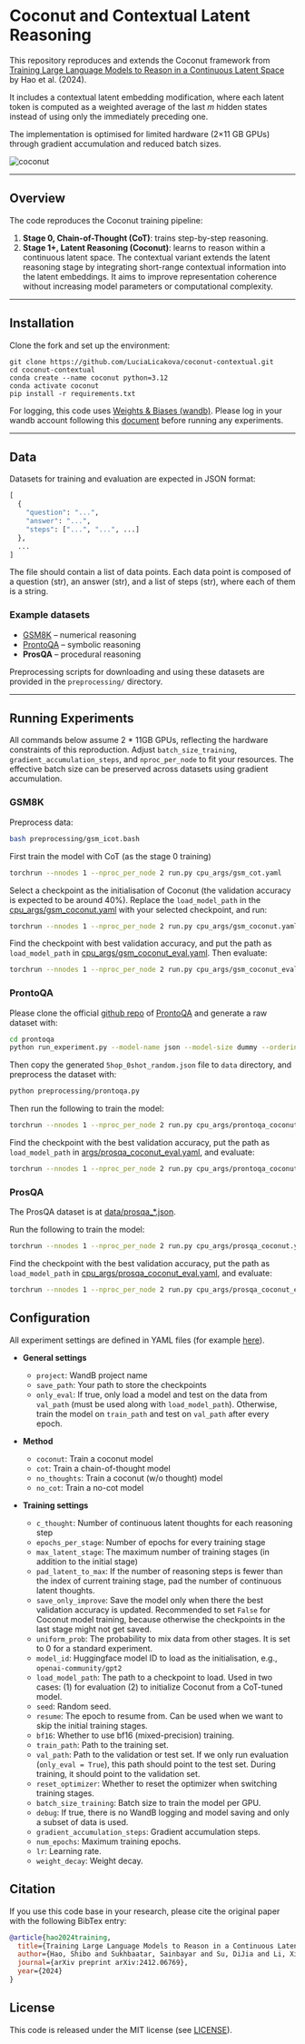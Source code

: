 # Coconut and Contextual Latent Reasoning

This repository reproduces and extends the Coconut framework from [Training Large Language Models to Reason in a Continuous Latent Space](https://arxiv.org/abs/2412.06769) by Hao et al. (2024). 

It includes a contextual latent embedding modification, where each latent token is computed as a weighted average of the last *m* hidden states instead of using only the immediately preceding one. 

The implementation is optimised for limited hardware (2×11 GB GPUs) through gradient accumulation and reduced batch sizes.

![coconut](assets/coconut.png)

---

## Overview

The code reproduces the Coconut training pipeline:
1. **Stage 0, Chain-of-Thought (CoT)**: trains step-by-step reasoning.
2. **Stage 1+, Latent Reasoning (Coconut)**: learns to reason within a continuous latent space.
The contextual variant extends the latent reasoning stage by integrating short-range contextual information into the latent embeddings. It aims to improve representation coherence without increasing model parameters or computational complexity.
---

## Installation

Clone the fork and set up the environment:

```
git clone https://github.com/LuciaLicakova/coconut-contextual.git
cd coconut-contextual
conda create --name coconut python=3.12
conda activate coconut
pip install -r requirements.txt
```
For logging, this code uses [Weights & Biases (wandb)](https://wandb.ai/site/). Please log in your wandb account following this [document](https://docs.wandb.ai/ref/cli/wandb-login/) before running any experiments.

---

## Data

Datasets for training and evaluation are expected in JSON format:

```python
[
  {
    "question": "...",
    "answer": "...",
    "steps": ["...", "...", ...]
  },
  ...
]
```

The file should contain a list of data points. Each data point is composed of a question (str), an answer (str), and a list of steps (str), where each of them is a string.

### Example datasets
- [GSM8K](https://arxiv.org/abs/2110.14168) – numerical reasoning
- [ProntoQA](https://arxiv.org/pdf/2210.01240) – symbolic reasoning
- **ProsQA** – procedural reasoning

Preprocessing scripts for downloading and using these datasets are provided in the `preprocessing/` directory.

---

## Running Experiments

All commands below assume 2 * 11GB GPUs, reflecting the hardware constraints of this reproduction. Adjust `batch_size_training`, `gradient_accumulation_steps`, and `nproc_per_node` to fit your resources. The effective batch size can be preserved across datasets using gradient accumulation.

### GSM8K

Preprocess data:

```bash
bash preprocessing/gsm_icot.bash
```

First train the model with CoT (as the stage 0 training)

```bash
torchrun --nnodes 1 --nproc_per_node 2 run.py cpu_args/gsm_cot.yaml
```

Select a checkpoint as the initialisation of Coconut (the validation accuracy is expected to be around 40%). Replace the `load_model_path` in the [cpu_args/gsm_coconut.yaml](cpu_args/gsm_coconut.yaml) with your selected checkpoint, and run:

```bash
torchrun --nnodes 1 --nproc_per_node 2 run.py cpu_args/gsm_coconut.yaml
```

Find the checkpoint with best validation accuracy, and put the path as `load_model_path` in [cpu_args/gsm_coconut_eval.yaml](cpu_args/gsm_coconut_eval.yaml). Then evaluate:

```bash
torchrun --nnodes 1 --nproc_per_node 2 run.py cpu_args/gsm_coconut_eval.yaml
```

### ProntoQA

Please clone the official [github repo](https://github.com/asaparov/prontoqa/tree/f0145b867b3c106285ec9ea1941a3f6eb7c6162d) of [ProntoQA](https://arxiv.org/pdf/2210.01240) and generate a raw dataset with:

```bash
cd prontoqa
python run_experiment.py --model-name json --model-size dummy --ordering random --num-trials 10000 --few-shot-examples 0 --ontology fictional --min-hops 5 --max-hops 5 --hops-skip 1
```
Then copy the generated `5hop_0shot_random.json` file to `data` directory, and preprocess the dataset with:

```bash
python preprocessing/prontoqa.py
```

Then run the following to train the model:
```bash
torchrun --nnodes 1 --nproc_per_node 2 run.py cpu_args/prontoqa_coconut.yaml
```

Find the checkpoint with the best validation accuracy, put the path as `load_model_path` in [args/prosqa_coconut_eval.yaml](args/prosqa_coconut_eval.yaml), and evaluate:

```bash
torchrun --nnodes 1 --nproc_per_node 2 run.py cpu_args/prontoqa_coconut_eval.yaml
```
### ProsQA

The ProsQA dataset is at [data/prosqa_*.json](data).

Run the following to train the model:
```bash
torchrun --nnodes 1 --nproc_per_node 2 run.py cpu_args/prosqa_coconut.yaml
```

Find the checkpoint with the best validation accuracy, put the path as `load_model_path` in [cpu_args/prosqa_coconut_eval.yaml](cpu_args/prosqa_coconut_eval.yaml), and evaluate:

```bash
torchrun --nnodes 1 --nproc_per_node 2 run.py cpu_args/prosqa_coconut_eval.yaml
```

## Configuration

All experiment settings are defined in YAML files (for example [here](cpu_args/gsm_coconut.yaml)).

- **General settings**

  - `project`: WandB project name
  - `save_path`: Your path to store the checkpoints
  - `only_eval`: If true, only load a model and test on the data from `val_path` (must be used along with `load_model_path`). Otherwise, train the model on `train_path` and test on `val_path` after every epoch.

- **Method**
  - `coconut`: Train a coconut model
  - `cot`: Train a chain-of-thought model
  - `no_thoughts`: Train a coconut (w/o thought) model
  - `no_cot`: Train a no-cot model

- **Training settings**

  - `c_thought`: Number of continuous latent thoughts for each reasoning step
  - `epochs_per_stage`: Number of epochs for every training stage
  - `max_latent_stage`: The maximum number of training stages (in addition to the initial stage)
  - `pad_latent_to_max`: If the number of reasoning steps is fewer than the index of current training stage, pad the number of continuous latent thoughts.
  - `save_only_improve`: Save the model only when there the best validation accuracy is updated. Recommended to set `False` for Coconut model training, because otherwise the checkpoints in the last stage might not get saved.
  - `uniform_prob`: The probability to mix data from other stages. It is set to 0 for a standard experiment.
  - `model_id`: Huggingface model ID to load as the initialisation, e.g., `openai-community/gpt2`
  - `load_model_path`: The path to a checkpoint to load. Used in two cases: (1) for evaluation (2) to initialize Coconut from a CoT-tuned model.
  - `seed`: Random seed.
  - `resume`: The epoch to resume from. Can be used when we want to skip the initial training stages.
  - `bf16`: Whether to use bf16 (mixed-precision) training.
  - `train_path`: Path to the training set.
  - `val_path`: Path to the validation or test set. If we only run evaluation (`only_eval = True`), this path should point to the test set. During training, it should point to the validation set.
  - `reset_optimizer`: Whether to reset the optimizer when switching training stages.
  - `batch_size_training`: Batch size to train the model per GPU.
  - `debug`: If true, there is no WandB logging and model saving and only a subset of data is used.
  - `gradient_accumulation_steps`: Gradient accumulation steps.
  - `num_epochs`: Maximum training epochs.
  - `lr`: Learning rate.
  - `weight_decay`: Weight decay.

## Citation
If you use this code base in your research, please cite the original paper with the following BibTex entry:
```bibtex
@article{hao2024training,
  title={Training Large Language Models to Reason in a Continuous Latent Space},
  author={Hao, Shibo and Sukhbaatar, Sainbayar and Su, DiJia and Li, Xian and Hu, Zhiting and Weston, Jason and Tian, Yuandong},
  journal={arXiv preprint arXiv:2412.06769},
  year={2024}
}
```

## License
This code is released under the MIT license (see [LICENSE](LICENSE)).
